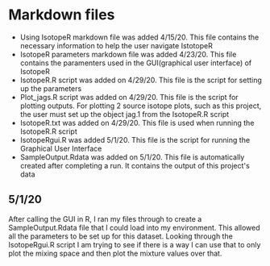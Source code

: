 # Markdown files 

- Using IsotopeR markdown file was added 4/15/20. This file contains the necessary information to help the user navigate IstotopeR
- IsotopeR parameters markdown file was added 4/23/20. This file contains the    paramenters used in the GUI(graphical user interface) of IsotopeR 
- IsotopeR.R script was added on 4/29/20. This file is the script for setting up the parameters 
- Plot_jags.R script was added on 4/29/20. This file is the script for plotting outputs. For plotting 2 source isotope plots, such as this project, the user must set up the object jag.1 from the IsotopeR.R script 
- IsotopeR.txt was added on 4/29/20. This file is used when running the IsotopeR.R script  
- IsotopeRgui.R was added 5/1/20. This file is the script for running the Graphical User Interface 
- SampleOutput.Rdata was added on 5/1/20. This file is automatically created after completing a run. It contains the output of this project's data

## 5/1/20 

After calling the GUI in R, I ran my files through to create a SampleOutput.Rdata file that I could load into my environment. This allowed all the parameters to be set up for this dataset. Looking through the IsotopeRgui.R script I am trying to see if there is a way I can use that to only plot the mixing space and then plot the mixture values over that. 
